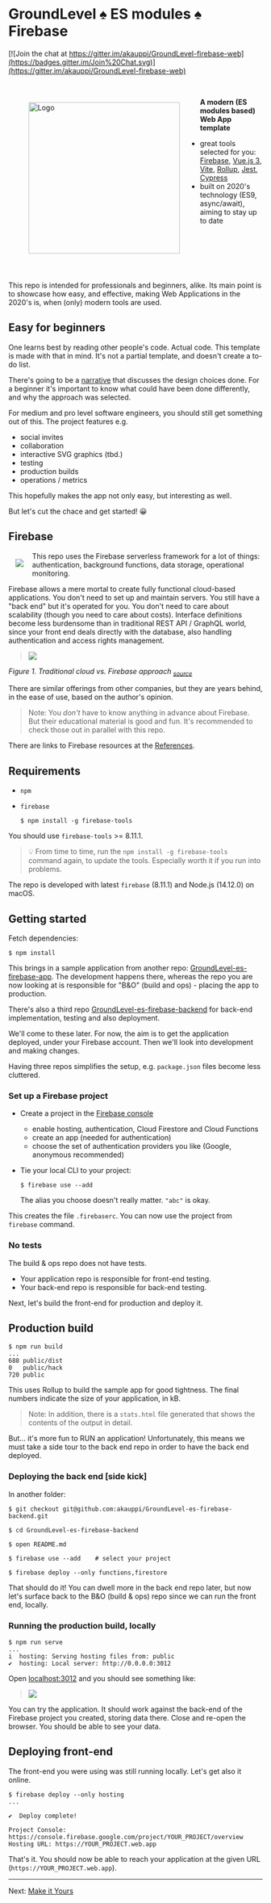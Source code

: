 # GroundLevel ♠️ ES modules ♠️ Firebase

[![Join the chat at https://gitter.im/akauppi/GroundLevel-firebase-web](https://badges.gitter.im/Join%20Chat.svg)](https://gitter.im/akauppi/GroundLevel-firebase-web)

<!-- Using 'img' to be able to scale from Markdown.
- Unfortunately, not able to do proper left-alignment (try out what works in GitHub; only that really matters..)
-->
<img alt="Logo" src=".images/icon_512x512.png" width=300 align="left" style="margin: 40px">

<br />

**A modern (ES modules based) Web App template**

- great tools selected for you: [Firebase](https://firebase.google.com), [Vue.js 3](https://v3.vuejs.org), [Vite](https://github.com/vitejs/vite), [Rollup](https://rollupjs.org/guide/en/), [Jest](https://jestjs.io), [Cypress](https://www.cypress.io)
- built on 2020's technology (ES9, async/await), aiming to stay up to date

<br clear=all />

This repo is intended for professionals and beginners, alike. Its main point is to showcase how easy, and effective, making Web Applications in the 2020's is, when (only) modern tools are used.


## Easy for beginners

One learns best by reading other people's code. Actual code. This template is made with that in mind. It's not a partial template, and doesn't create a to-do list.

There's going to be a [narrative](...) that discusses the design choices done. For a beginner it's important to know what could have been done differently, and why the approach was selected.

For medium and pro level software engineers, you should still get something out of this. The project features e.g.

- social invites
- collaboration
- interactive SVG graphics (tbd.)
- testing
- production builds
- operations / metrics

This hopefully makes the app not only easy, but interesting as well.

<!--
We also cover testing, production build and operations. This is in contrast to app templates that just show you the app but not how you'd keep it running healthy for a longer time span.
-->

But let's cut the chace and get started! 😀



## Firebase

<img src="https://firebase.google.com/downloads/brand-guidelines/SVG/logo-logomark.svg" align="left" style="padding: 1em" />

This repo uses the Firebase serverless framework for a lot of things: authentication, background functions, data storage, operational monitoring.

Firebase allows a mere mortal to create fully functional cloud-based applications. You don't need to set up and maintain servers. You still have a "back end" but it's operated for you. You don't need to care about scalability (though you need to care about costs). Interface definitions become less burdensome than in traditional REST API / GraphQL world, since your front end deals directly with the database, also handling authentication and access rights management.

>![](.images/backend-vs-firebase.png)

*Figure 1. Traditional cloud vs. Firebase approach <sub>[source](https://docs.google.com/drawings/d/15_rPDZDOCHwdL0RIX8Rg3Der1tb4mx2tMi9asQ_aegw)</sub>*

There are similar offerings from other companies, but they are years behind, in the ease of use, based on the author's opinion.

>Note: You *don't* have to know anything in advance about Firebase. But their educational material is good and fun. It's recommended to check those out in parallel with this repo.

There are links to Firebase resources at the [References](#References).

<!-- tbd. check whether the link works in GitHub -->


## Requirements

- `npm`
- `firebase`

  ```
  $ npm install -g firebase-tools
  ```

You should use `firebase-tools` >= 8.11.1.

>💡 From time to time, run the `npm install -g firebase-tools` command again, to update the tools. Especially worth it if you run into problems.

The repo is developed with latest `firebase` (8.11.1) and Node.js (14.12.0) on macOS.


## Getting started

Fetch dependencies:

```
$ npm install
```

This brings in a sample application from another repo: [GroundLevel-es-firebase-app](https://github.com/akauppi/GroundLevel-es-firebase-app). The development happens there, whereas the repo you are now looking at is responsible for "B&O" (build and ops) - placing the app to production.

There's also a third repo [GroundLevel-es-firebase-backend](https://github.com/akauppi/GroundLevel-es-firebase-backend) for back-end implementation, testing and also deployment.

We'll come to these later. For now, the aim is to get the application deployed, under your Firebase account. Then we'll look into development and making changes.

Having three repos simplifies the setup, e.g. `package.json` files become less cluttered.


### Set up a Firebase project

- Create a project in the [Firebase console](https://console.firebase.google.com/)
   - enable hosting, authentication, Cloud Firestore and Cloud Functions
   - create an app (needed for authentication)
   - choose the set of authentication providers you like (Google, anonymous recommended)
- Tie your local CLI to your project:
   
   ```
   $ firebase use --add 
   ```
   
   The alias you choose doesn't really matter. `"abc"` is okay.
   
This creates the file `.firebaserc`. You can now use the project from `firebase` command.
   
<!-- Editor's note:
This is left rather low (not in 'Requirements') so that the reader would get a faster fulfilling feeling (thinking `npm install` is more fulfilling than setting up Firebase project).
-->   


### No tests

The build & ops repo does not have tests.

- Your application repo is responsible for front-end testing.
- Your back-end repo is responsible for back-end testing.

Next, let's build the front-end for production and deploy it.


## Production build

```
$ npm run build
...
688	public/dist
0	public/hack
720	public
```

This uses Rollup to build the sample app for good tightness. The final numbers indicate the size of your application, in kB.

>Note: In addition, there is a `stats.html` file generated that shows the contents of the output in detail.

But... it's more fun to RUN an application! Unfortunately, this means we must take a side tour to the back end repo in order to have the back end deployed.

### Deploying the back end [side kick]

In another folder:

```
$ git checkout git@github.com:akauppi/GroundLevel-es-firebase-backend.git

$ cd GroundLevel-es-firebase-backend

$ open README.md

$ firebase use --add    # select your project

$ firebase deploy --only functions,firestore
```

That should do it! You can dwell more in the back end repo later, but now let's surface back to the B&O (build & ops) repo since we can run the front end, locally.

### Running the production build, locally

```
$ npm run serve
...
i  hosting: Serving hosting files from: public
✔  hosting: Local server: http://0.0.0.0:3012
```

Open [localhost:3012](http://localhost:3012) and you should see something like:

>![](.images/app.png)

You can try the application. It should work against the back-end of the Firebase project you created, storing data there. Close and re-open the browser. You should be able to see your data.


## Deploying front-end

The front-end you were using was still running locally. Let's get also it online.

```
$ firebase deploy --only hosting
...

✔  Deploy complete!

Project Console: https://console.firebase.google.com/project/YOUR_PROJECT/overview
Hosting URL: https://YOUR_PROJECT.web.app
```

That's it. You should now be able to reach your application at the given URL (`https://YOUR_PROJECT.web.app`).


---

Next: [Make it Yours](README.2-yours.md)

<!--
## Next steps

- [Make it Yours](README.yours.md)
   - How to edit the application front-end and back-end, to make the app Yours. 😀
- [Operations](README.operations.md)
- [Design approaches](README.design.md)
   - Discussion on the decisions taken and how you can do things differently.
- [Credits and References](README.credits.md)
   - Credits to people who've helped in the project and references to further reading.
-->